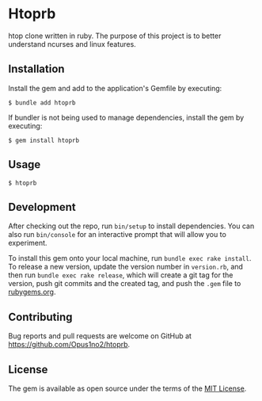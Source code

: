 # Htoprb

htop clone written in ruby. The purpose of this project is to better understand ncurses and linux features.

## Installation

Install the gem and add to the application's Gemfile by executing:

    $ bundle add htoprb

If bundler is not being used to manage dependencies, install the gem by executing:

    $ gem install htoprb

## Usage

    $ htoprb

## Development

After checking out the repo, run `bin/setup` to install dependencies. You can also run `bin/console` for an interactive prompt that will allow you to experiment.

To install this gem onto your local machine, run `bundle exec rake install`. To release a new version, update the version number in `version.rb`, and then run `bundle exec rake release`, which will create a git tag for the version, push git commits and the created tag, and push the `.gem` file to [rubygems.org](https://rubygems.org).

## Contributing

Bug reports and pull requests are welcome on GitHub at https://github.com/Opus1no2/htoprb.

## License

The gem is available as open source under the terms of the [MIT License](https://opensource.org/licenses/MIT).
